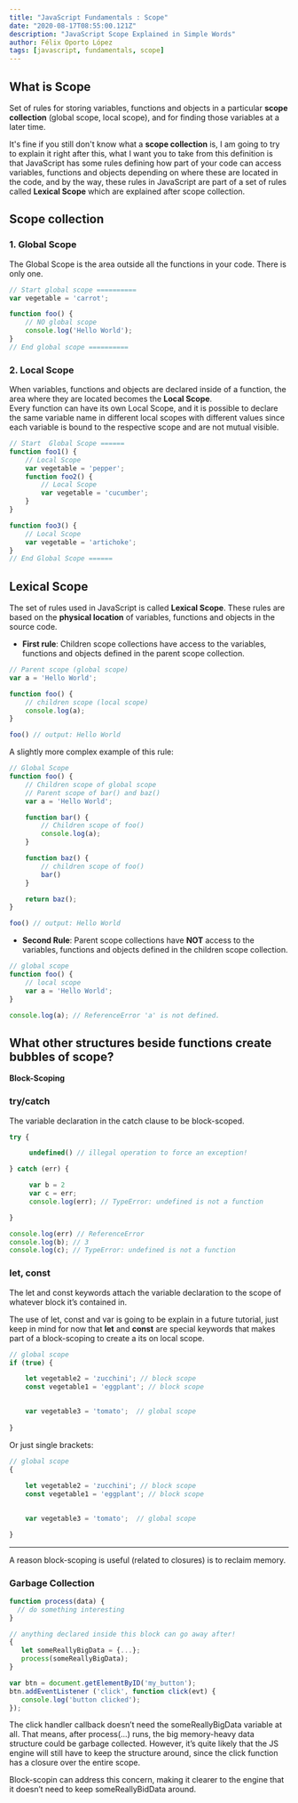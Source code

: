 ```yaml
---
title: "JavaScript Fundamentals : Scope"
date: "2020-08-17T08:55:00.121Z"
description: "JavaScript Scope Explained in Simple Words"
author: Félix Oporto López
tags: [javascript, fundamentals, scope]
---
```


## What is Scope

<div style={{ padding: '20px', backgroundColor: '#fbe384', marginBottom: '20px' }}>
  Set of rules for storing variables, functions and objects in a particular <strong>scope collection</strong> (global scope, local scope), and for finding those variables at a later time.
</div>


It's fine if you still don't know what a **scope collection** is, I am going to try to explain it right after this, what I want you to take from this definition is that JavaScript has some rules defining how part of your code can access variables, functions and objects depending
on where these are located in the code, and by the way, these rules in JavaScript are part of a set of rules called **Lexical Scope** which are explained after scope collection. 


## Scope collection

### 1. Global Scope

The Global Scope is the area outside all the functions in your code. There is only one.

```javascript
// Start global scope ==========
var vegetable = 'carrot';

function foo() {
    // NO global scope
    console.log('Hello World');
}
// End global scope ==========
```

### 2. Local Scope

When variables, functions and objects are declared inside of a function, the area where they are located becomes the **Local Scope**.   
Every function can have its own Local Scope, and it is possible to declare the same variable name in different local scopes with different
values since each variable is bound to the respective scope and are not mutual visible.

```javascript
// Start  Global Scope ======
function foo1() {
    // Local Scope
    var vegetable = 'pepper';
    function foo2() {
        // Local Scope
        var vegetable = 'cucumber';
    }
}

function foo3() {
    // Local Scope
    var vegetable = 'artichoke';
}
// End Global Scope ======
```



## Lexical Scope

The set of rules used in JavaScript is called **Lexical Scope**. These rules are based on the **physical location** of 
variables, functions and objects in the source code.

- **First rule**: Children scope collections have access to the variables, functions and objects defined in the parent scope collection. 

```javascript
// Parent scope (global scope)
var a = 'Hello World';

function foo() {
    // children scope (local scope)
    console.log(a);
}

foo() // output: Hello World

```

A slightly more complex example of this rule:

```javascript
// Global Scope
function foo() {
    // Children scope of global scope
    // Parent scope of bar() and baz()
    var a = 'Hello World';

    function bar() {
        // Children scope of foo()
        console.log(a);
    }

    function baz() {
        // children scope of foo()
        bar()
    }

    return baz();
}

foo() // output: Hello World
```

- **Second Rule**: Parent scope collections have **NOT** access to the variables, functions and objects defined in the children scope collection.

```javascript
// global scope
function foo() {
    // local scope
    var a = 'Hello World';
}

console.log(a); // ReferenceError 'a' is not defined.
```


## What other structures beside functions create bubbles of scope?

<div style={{ padding: '20px', backgroundColor: '#fbe384', marginBottom: '20px' }}>
  <strong>Block-Scoping</strong>
</div>

### try/catch

The variable declaration in the catch clause to be block-scoped.

```javascript
try {

     undefined() // illegal operation to force an exception!

} catch (err) {

     var b = 2
     var c = err;
     console.log(err); // TypeError: undefined is not a function

}

console.log(err) // ReferenceError
console.log(b); // 3
console.log(c); // TypeError: undefined is not a function
```

### let, const 

The let and const keywords attach the variable declaration to the scope of whatever block it’s contained in.

<div style={{ padding: '20px', backgroundColor: '#fbe384', marginBottom: '20px' }}>
  The use of let, const and var is going to be explain in a future tutorial, just keep in mind for now
  that <strong>let</strong> and <strong>const</strong> are special keywords that makes part of a block-scoping to create a its on local scope.
</div>

```javascript
// global scope
if (true) {

    let vegetable2 = 'zucchini'; // block scope
    const vegetable1 = 'eggplant'; // block scope

   
    var vegetable3 = 'tomato';  // global scope
   
}
```

Or just single brackets:

```javascript
// global scope
{
    
    let vegetable2 = 'zucchini'; // block scope
    const vegetable1 = 'eggplant'; // block scope

   
    var vegetable3 = 'tomato';  // global scope

}
```


___

A reason block-scoping is useful (related to closures) is to reclaim memory.


### Garbage Collection
 ```javascript
 function process(data) {
   // do something interesting
}

// anything declared inside this block can go away after!
{
    let someReallyBigData = {...};
    process(someReallyBigData);
}

var btn = document.getElementByID('my_button');
btn.addEventListener ('click', function click(evt) {
    console.log('button clicked');
});
 ```

 The click handler callback doesn’t need the someReallyBigData variable at all. That means, after process(...) runs, the big memory-heavy data structure could be garbage collected. However, it’s quite likely that the JS engine will still have to keep the structure around, since the click function has a closure over the entire scope.

Block-scopin can address this concern, making it clearer to the engine that it doesn’t need to keep someReallyBidData around.
